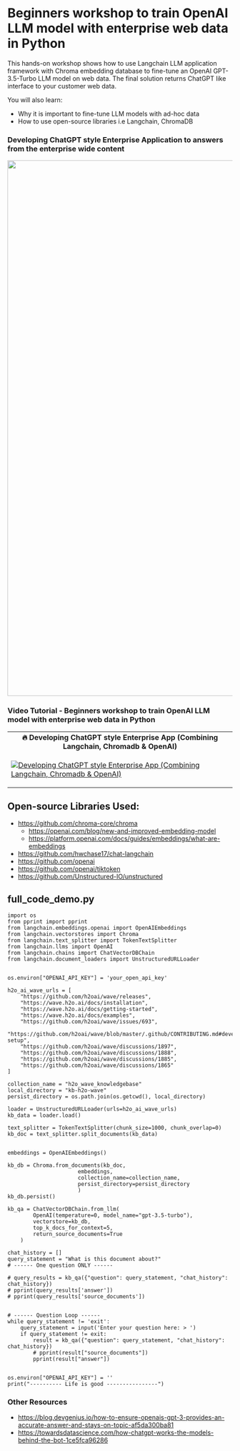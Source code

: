 #  Beginners workshop to train OpenAI LLM model with enterprise web data in Python # 

This hands-on workshop shows how to use Langchain LLM application framework with Chroma embedding database to fine-tune an OpenAI GPT-3.5-Turbo LLM model on web data. The final solution returns ChatGPT like interface to your customer web data. 

You will also learn:
- Why it is important to fine-tune LLM models with ad-hoc data
- How to use open-source libraries i.e Langchain, ChromaDB

### Developing ChatGPT style Enterprise Application to answers from the enterprise wide content

<div align="center">
  <img src="https://github.com/prodramp/DeepWorks/blob/main/ChatGPT/langchain-openai.png?raw=true" width="1200" />
</div> 

### Video Tutorial - Beginners workshop to train OpenAI LLM model with enterprise web data in Python 
<table class="table table-striped table-bordered table-vcenter">
    <tr>
        <td align="center"><b>🔥&nbsp;Developing ChatGPT style Enterprise App (Combining Langchain, Chromadb & OpenAI)</b></td>
    </tr>
    <tr>
        <td>
            <div>
                
[![Developing ChatGPT style Enterprise App (Combining Langchain, Chromadb & OpenAI)](https://img.youtube.com/vi/JB1VT7zvEII/0.jpg)](https://www.youtube.com/watch?v=JB1VT7zvEII)

 </tr>
</table>

## Open-source Libraries Used:

- https://github.com/chroma-core/chroma
    - https://openai.com/blog/new-and-improved-embedding-model
    - https://platform.openai.com/docs/guides/embeddings/what-are-embeddings
- https://github.com/hwchase17/chat-langchain
- https://github.com/openai
- https://github.com/openai/tiktoken
- https://github.com/Unstructured-IO/unstructured 

## full_code_demo.py
```
import os
from pprint import pprint
from langchain.embeddings.openai import OpenAIEmbeddings
from langchain.vectorstores import Chroma
from langchain.text_splitter import TokenTextSplitter
from langchain.llms import OpenAI
from langchain.chains import ChatVectorDBChain
from langchain.document_loaders import UnstructuredURLLoader


os.environ["OPENAI_API_KEY"] = 'your_open_api_key'

h2o_ai_wave_urls = [
    "https://github.com/h2oai/wave/releases",
    "https://wave.h2o.ai/docs/installation",
    "https://wave.h2o.ai/docs/getting-started",
    "https://wave.h2o.ai/docs/examples",
    "https://github.com/h2oai/wave/issues/693",
    "https://github.com/h2oai/wave/blob/master/.github/CONTRIBUTING.md#development-setup",
    "https://github.com/h2oai/wave/discussions/1897",
    "https://github.com/h2oai/wave/discussions/1888",
    "https://github.com/h2oai/wave/discussions/1885",
    "https://github.com/h2oai/wave/discussions/1865"
]

collection_name = "h2o_wave_knowledgebase"
local_directory = "kb-h2o-wave"
persist_directory = os.path.join(os.getcwd(), local_directory)

loader = UnstructuredURLLoader(urls=h2o_ai_wave_urls)
kb_data = loader.load()

text_splitter = TokenTextSplitter(chunk_size=1000, chunk_overlap=0)
kb_doc = text_splitter.split_documents(kb_data)


embeddings = OpenAIEmbeddings()

kb_db = Chroma.from_documents(kb_doc,
                      embeddings,
                      collection_name=collection_name,
                      persist_directory=persist_directory
                      )
kb_db.persist()

kb_qa = ChatVectorDBChain.from_llm(
        OpenAI(temperature=0, model_name="gpt-3.5-turbo"),
        vectorstore=kb_db,
        top_k_docs_for_context=5,
        return_source_documents=True
    )

chat_history = []
query_statement = "What is this document about?"
# ------ One question ONLY ------

# query_results = kb_qa({"question": query_statement, "chat_history": chat_history})
# pprint(query_results['answer'])
# pprint(query_results['source_documents'])


# ------ Question Loop ------
while query_statement != 'exit':
    query_statement = input('Enter your question here: > ')
    if query_statement != exit:
        result = kb_qa({"question": query_statement, "chat_history": chat_history})
        # pprint(result["source_documents"])
        pprint(result["answer"])


os.environ["OPENAI_API_KEY"] = ''
print("---------- Life is good ----------------")

```

### Other Resources
- https://blog.devgenius.io/how-to-ensure-openais-gpt-3-provides-an-accurate-answer-and-stays-on-topic-af5da300ba81
- https://towardsdatascience.com/how-chatgpt-works-the-models-behind-the-bot-1ce5fca96286
